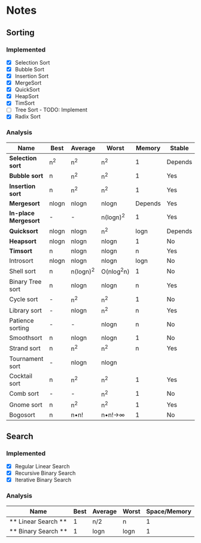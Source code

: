 # Notes

## Sorting

### Implemented
- [x] Selection Sort
- [x] Bubble Sort
- [x] Insertion Sort
- [x] MergeSort
- [x] QuickSort
- [x] HeapSort
- [x] TimSort
- [ ] Tree Sort - TODO: Implement
- [x] Radix Sort

### Analysis 
| Name      | Best | Average | Worst | Memory | Stable |
| ----------- | ----------- | ----------- | ----------- | ----------- | ----------- |
| **Selection sort** | n<sup>2</sup> | n<sup>2</sup> | n<sup>2</sup> | 1 | Depends |
| **Bubble sort** | n | n<sup>2</sup> | n<sup>2</sup> | 1 | Yes | 
| **Insertion sort** | n | n<sup>2</sup> | n<sup>2</sup> | 1 | Yes |
| **Mergesort** | nlogn | nlogn | nlogn | Depends | Yes |
| **In-place Mergesort** | - | - | n(logn)<sup>2</sup> | 1 | Yes |
| **Quicksort** | nlogn | nlogn | n<sup>2</sup> | logn | Depends |
| **Heapsort** | nlogn | nlogn | nlogn | 1 | No |
| **Timsort** | n | nlogn | nlogn | n | Yes |
| Introsort | nlogn | nlogn | nlogn | logn | No |
| Shell sort | n | n(logn)<sup>2</sup> | O(nlog<sup>2</sup>n) | 1 | No |
| Binary Tree sort | n | nlogn | nlogn | n | Yes |
| Cycle sort | - | n<sup>2</sup> | n<sup>2</sup> | 1 | No |
| Library sort | - | nlogn | n<sup>2</sup> | n | Yes |
| Patience sorting | - | - | nlogn | n | No |
| Smoothsort | n | nlogn | nlogn | 1 | No |
| Strand sort | n | n<sup>2</sup> | n<sup>2</sup> | n | Yes |
| Tournament sort | - | nlogn | nlogn | | |
| Cocktail sort | n | n<sup>2</sup> | n<sup>2</sup> | 1 | Yes |
| Comb sort | - | - | n<sup>2</sup> | 1 | No |
| Gnome sort | n | n<sup>2</sup> | n<sup>2</sup> | 1 | Yes |
| Bogosort | n | n•n! | n•n!→∞ | 1 | No |

## Search

### Implemented
- [x] Regular Linear Search
- [x] Recursive Binary Search
- [x] Iterative Binary Search

### Analysis 
| Name      | Best | Average | Worst | Space/Memory |
| ----------- | ----------- | ----------- | ----------- | ----------- |
| ** Linear Search ** | 1 | n/2 | n | 1 | 
| ** Binary Search ** | 1 | logn | logn | 1 | 
